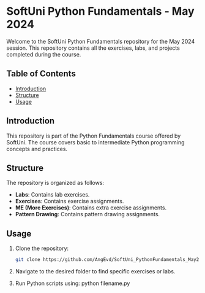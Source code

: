 # SoftUni Python Fundamentals - May 2024

Welcome to the SoftUni Python Fundamentals repository for the May 2024 session. This repository contains all the exercises, labs, and projects completed during the course.

## Table of Contents

- [Introduction](#introduction)
- [Structure](#structure)
- [Usage](#usage)

## Introduction

This repository is part of the Python Fundamentals course offered by SoftUni. The course covers basic to intermediate Python programming concepts and practices.

## Structure

The repository is organized as follows:

- **Labs**: Contains lab exercises.
- **Exercises**: Contains exercise assignments.
- **ME (More Exercises)**: Contains extra exercise assignments.
- **Pattern Drawing**: Contains pattern drawing assignments.

## Usage

1. Clone the repository:
   ```bash
   git clone https://github.com/AngEvd/SoftUni_PythonFundamentals_May2024.git

2. Navigate to the desired folder to find specific exercises or labs.

3. Run Python scripts using:
    python filename.py
